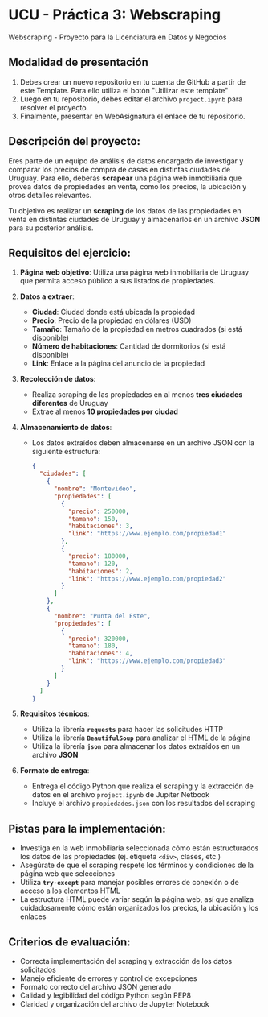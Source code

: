 # UCU - Práctica 3: Webscraping

Webscraping - Proyecto para la Licenciatura en Datos y Negocios

## **Modalidad de presentación**

1. Debes crear un nuevo repositorio en tu cuenta de GitHub a partir de este Template. Para ello utiliza el botón "Utilizar este template"
2. Luego en tu repositorio, debes editar el archivo `project.ipynb` para resolver el proyecto.
3. Finalmente, presentar en WebAsignatura el enlace de tu repositorio.

## **Descripción del proyecto:**

Eres parte de un equipo de análisis de datos encargado de investigar y comparar los precios de compra de casas en distintas ciudades de Uruguay. Para ello, deberás **scrapear** una página web inmobiliaria que provea datos de propiedades en venta, como los precios, la ubicación y otros detalles relevantes.

Tu objetivo es realizar un **scraping** de los datos de las propiedades en venta en distintas ciudades de Uruguay y almacenarlos en un archivo **JSON** para su posterior análisis.

## **Requisitos del ejercicio:**

1. **Página web objetivo**: Utiliza una página web inmobiliaria de Uruguay que permita acceso público a sus listados de propiedades.

2. **Datos a extraer**:
   
   - **Ciudad**: Ciudad donde está ubicada la propiedad
   - **Precio**: Precio de la propiedad en dólares (USD)
   - **Tamaño**: Tamaño de la propiedad en metros cuadrados (si está disponible)
   - **Número de habitaciones**: Cantidad de dormitorios (si está disponible)
   - **Link**: Enlace a la página del anuncio de la propiedad

3. **Recolección de datos**:
   
   - Realiza scraping de las propiedades en al menos **tres ciudades diferentes** de Uruguay
   - Extrae al menos **10 propiedades por ciudad**

4. **Almacenamiento de datos**:
   
   - Los datos extraídos deben almacenarse en un archivo JSON con la siguiente estructura:
     
     ```json
     {
       "ciudades": [
         {
           "nombre": "Montevideo",
           "propiedades": [
             {
               "precio": 250000,
               "tamano": 150,
               "habitaciones": 3,
               "link": "https://www.ejemplo.com/propiedad1"
             },
             {
               "precio": 180000,
               "tamano": 120,
               "habitaciones": 2,
               "link": "https://www.ejemplo.com/propiedad2"
             }
           ]
         },
         {
           "nombre": "Punta del Este",
           "propiedades": [
             {
               "precio": 320000,
               "tamano": 180,
               "habitaciones": 4,
               "link": "https://www.ejemplo.com/propiedad3"
             }
           ]
         }
       ]
     }
     ```

5. **Requisitos técnicos**:
   
   - Utiliza la librería **`requests`** para hacer las solicitudes HTTP
   - Utiliza la librería **`BeautifulSoup`** para analizar el HTML de la página
   - Utiliza la librería **`json`** para almacenar los datos extraídos en un archivo **JSON**

6. **Formato de entrega**:
   
   - Entrega el código Python que realiza el scraping y la extracción de datos en el archivo `project.ipynb` de Jupiter Netbook
   - Incluye el archivo `propiedades.json` con los resultados del scraping

## **Pistas para la implementación**:

- Investiga en la web inmobiliaria seleccionada cómo están estructurados los datos de las propiedades (ej. etiqueta `<div>`, clases, etc.)
- Asegúrate de que el scraping respete los términos y condiciones de la página web que selecciones
- Utiliza **`try-except`** para manejar posibles errores de conexión o de acceso a los elementos HTML
- La estructura HTML puede variar según la página web, así que analiza cuidadosamente cómo están organizados los precios, la ubicación y los enlaces

## **Criterios de evaluación**:

- Correcta implementación del scraping y extracción de los datos solicitados
- Manejo eficiente de errores y control de excepciones
- Formato correcto del archivo JSON generado
- Calidad y legibilidad del código Python según PEP8
- Claridad y organización del archivo de Jupyter Notebook
